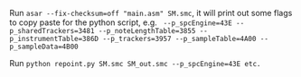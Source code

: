 Run `asar --fix-checksum=off "main.asm" SM.smc`, it will print out some flags to copy paste for the python script, e.g.
    ` --p_spcEngine=43E --p_sharedTrackers=3481 --p_noteLengthTable=3855 --p_instrumentTable=386D --p_trackers=3957 --p_sampleTable=4A00 --p_sampleData=4B00`
    
Run `python repoint.py SM.smc SM_out.smc --p_spcEngine=43E etc.`
